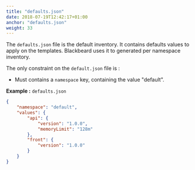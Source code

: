 ```yaml
---
title: "defaults.json"
date: 2018-07-19T12:42:17+01:00
anchor: "defaults.json"
weight: 33
---
```


The `defaults.json` file is the default inventory. It contains defaults values to apply on the templates. Blackbeard uses it to generated per namespace inventory.

The only constraint on the `default.json` file is :

* Must contains a `namespace` key, containing the value "default".

**Example :** `defaults.json`

```json
{
    "namespace": "default",
    "values": {
        "api": {
            "version": "1.0.0",
            "memoryLimit": "128m"
        },
        "front": {
            "version": "1.0.0"
        }
    }
}
```